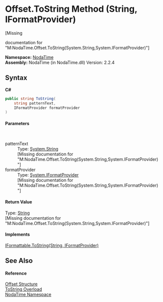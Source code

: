 # Offset.ToString Method (String, IFormatProvider)
 

\[Missing <summary> documentation for "M:NodaTime.Offset.ToString(System.String,System.IFormatProvider)"\]

**Namespace:**&nbsp;<a href="N_NodaTime">NodaTime</a><br />**Assembly:**&nbsp;NodaTime (in NodaTime.dll) Version: 2.2.4

## Syntax

**C#**<br />
``` C#
public string ToString(
	string patternText,
	IFormatProvider formatProvider
)
```


#### Parameters
&nbsp;<dl><dt>patternText</dt><dd>Type: <a href="http://msdn2.microsoft.com/en-us/library/s1wwdcbf" target="_blank">System.String</a><br />\[Missing <param name="patternText"/> documentation for "M:NodaTime.Offset.ToString(System.String,System.IFormatProvider)"\]</dd><dt>formatProvider</dt><dd>Type: <a href="http://msdn2.microsoft.com/en-us/library/efh2ww9y" target="_blank">System.IFormatProvider</a><br />\[Missing <param name="formatProvider"/> documentation for "M:NodaTime.Offset.ToString(System.String,System.IFormatProvider)"\]</dd></dl>

#### Return Value
Type: <a href="http://msdn2.microsoft.com/en-us/library/s1wwdcbf" target="_blank">String</a><br />\[Missing <returns> documentation for "M:NodaTime.Offset.ToString(System.String,System.IFormatProvider)"\]

#### Implements
<a href="http://msdn2.microsoft.com/en-us/library/bhf180ey" target="_blank">IFormattable.ToString(String, IFormatProvider)</a><br />

## See Also


#### Reference
<a href="T_NodaTime_Offset">Offset Structure</a><br /><a href="Overload_NodaTime_Offset_ToString">ToString Overload</a><br /><a href="N_NodaTime">NodaTime Namespace</a><br />
